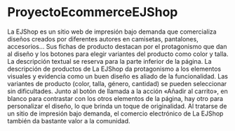 # ProyectoEcommerceEJShop

La EJShop es un sitio web de impresión bajo demanda que comercializa diseños creados por diferentes autores en camisetas, pantalones, accesorios… Sus fichas de producto destacan por el protagonismo que dan al diseño y los botones para elegir variantes del producto como color y talla. La descripción textual se reserva para la parte inferior de la página.
La descripción de productos de La EJShop da protagonismo a los elementos visuales y evidencia como un buen diseño es aliado de la funcionalidad. Las variantes de producto (color, talla, género, cantidad) se pueden seleccionar sin dificultades. Junto al botón de llamada a la acción «Añadir al carrito», en blanco para contrastar con los otros elementos de la página, hay otro para personalizar el diseño, lo que brinda un toque de originalidad.
Al tratarse de un sitio de impresión bajo demanda, el comercio electrónico de La EJShop también da bastante valor a la comunidad. 

 
